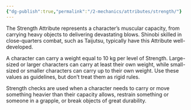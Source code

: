 ```yaml
---
{"dg-publish":true,"permalink":"/2-mechanics/attributes/strength/"}
---
```


The Strength Attribute represents a character’s muscular capacity, from carrying heavy objects to delivering devastating blows. Shinobi skilled in close-quarters combat, such as Taijutsu, typically have this Attribute well-developed.

A character can carry a weight equal to 10 kg per level of Strength. Large-sized or larger characters can carry at least their own weight, while small-sized or smaller characters can carry up to their own weight. Use these values as guidelines, but don’t treat them as rigid rules.

Strength checks are used when a character needs to carry or move something heavier than their capacity allows, restrain something or someone in a grapple, or break objects of great durability.